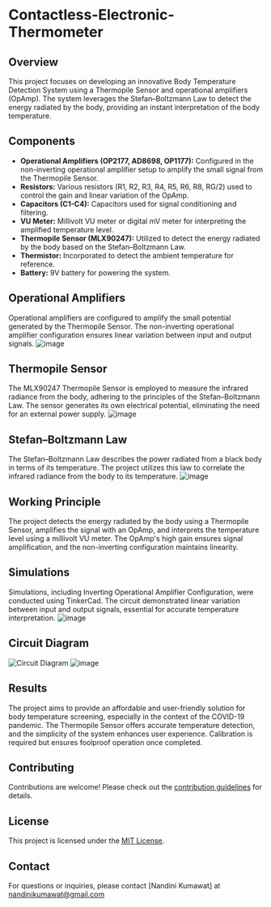 # Contactless-Electronic-Thermometer
## Overview
This project focuses on developing an innovative Body Temperature Detection System using a Thermopile Sensor and operational amplifiers (OpAmp). The system leverages the Stefan–Boltzmann Law to detect the energy radiated by the body, providing an instant interpretation of the body temperature.

## Components
- **Operational Amplifiers (OP2177, AD8698, OP1177):** Configured in the non-inverting operational amplifier setup to amplify the small signal from the Thermopile Sensor.
- **Resistors:** Various resistors (R1, R2, R3, R4, R5, R6, R8, RG/2) used to control the gain and linear variation of the OpAmp.
- **Capacitors (C1-C4):** Capacitors used for signal conditioning and filtering.
- **VU Meter:** Millivolt VU meter or digital mV meter for interpreting the amplified temperature level.
- **Thermopile Sensor (MLX90247):** Utilized to detect the energy radiated by the body based on the Stefan–Boltzmann Law.
- **Thermistor:** Incorporated to detect the ambient temperature for reference.
- **Battery:** 9V battery for powering the system.

## Operational Amplifiers
Operational amplifiers are configured to amplify the small potential generated by the Thermopile Sensor. The non-inverting operational amplifier configuration ensures linear variation between input and output signals.
![image](https://github.com/nandinikumawat/Contactless-Electronic-Thermometer/assets/63352345/6f2a8d50-cd54-426d-8225-2103ac8087d5)

## Thermopile Sensor
The MLX90247 Thermopile Sensor is employed to measure the infrared radiance from the body, adhering to the principles of the Stefan–Boltzmann Law. The sensor generates its own electrical potential, eliminating the need for an external power supply.
![image](https://github.com/nandinikumawat/Contactless-Electronic-Thermometer/assets/63352345/ad36dc8d-47d6-4622-a6ad-22455b119ce1)

## Stefan–Boltzmann Law
The Stefan–Boltzmann Law describes the power radiated from a black body in terms of its temperature. The project utilizes this law to correlate the infrared radiance from the body to its temperature.
![image](https://github.com/nandinikumawat/Contactless-Electronic-Thermometer/assets/63352345/5830a982-a3cb-4c55-bbf0-c95b050fe330)

## Working Principle
The project detects the energy radiated by the body using a Thermopile Sensor, amplifies the signal with an OpAmp, and interprets the temperature level using a millivolt VU meter. The OpAmp's high gain ensures signal amplification, and the non-inverting configuration maintains linearity.

## Simulations
Simulations, including Inverting Operational Amplifier Configuration, were conducted using TinkerCad. The circuit demonstrated linear variation between input and output signals, essential for accurate temperature interpretation.
![image](https://github.com/nandinikumawat/Contactless-Electronic-Thermometer/assets/63352345/45f1ed0a-a1b5-419b-baf2-4cee14937bbd)

## Circuit Diagram
![Circuit Diagram](link-to-circuit-diagram-image)
![image](https://github.com/nandinikumawat/Contactless-Electronic-Thermometer/assets/63352345/c43d365e-33ff-4c7d-9f77-7577b6b5219a)

## Results
The project aims to provide an affordable and user-friendly solution for body temperature screening, especially in the context of the COVID-19 pandemic. The Thermopile Sensor offers accurate temperature detection, and the simplicity of the system enhances user experience. Calibration is required but ensures foolproof operation once completed.

## Contributing
Contributions are welcome! Please check out the [contribution guidelines](CONTRIBUTING.md) for details.

## License
This project is licensed under the [MIT License](LICENSE).

## Contact
For questions or inquiries, please contact [Nandini Kumawat] at nandinikumawat@gmail.com
